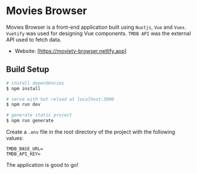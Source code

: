 # Movies Browser
Movies Browser is a front-end application built using `Nuxtjs`, `Vue` and `Vuex`. `Vuetify` was used for designing Vue components. `TMDB API` was the external API used to fetch data. 

* Website: [https://movietv-browser.netlify.app]
## Build Setup

```bash
# install dependencies
$ npm install

# serve with hot reload at localhost:3000
$ npm run dev

# generate static project
$ npm run generate
```
Create a `.env` file in the root directory of the project with the following values:

```dosini
TMDB_BASE_URL=
TMDB_API_KEY=
```

The application is good to go!